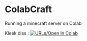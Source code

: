 # ColabCraft
Running a minecraft server on Colab

Kleek diss : <a href="https://colab.research.google.com/github/JeelPatel231/ColabCraft/blob/master/Minecraft.ipynb" target="_parent"><img src="https://colab.research.google.com/assets/colab-badge.svg" alt="URLs/Open In Colab"/></a>
